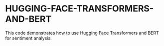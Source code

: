 # HUGGING-FACE-TRANSFORMERS-AND-BERT
This code demonstrates how to use Hugging Face Transformers and BERT for sentiment analysis. 
